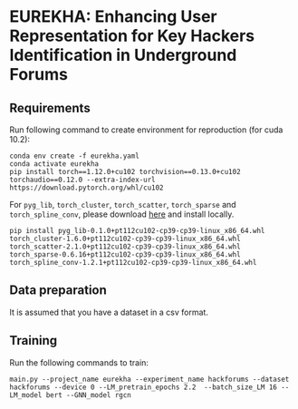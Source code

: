 # EUREKHA: Enhancing User Representation for Key Hackers Identification in Underground Forums

## Requirements
Run following command to create environment for reproduction (for cuda 10.2):
```
conda env create -f eurekha.yaml
conda activate eurekha
pip install torch==1.12.0+cu102 torchvision==0.13.0+cu102 torchaudio==0.12.0 --extra-index-url https://download.pytorch.org/whl/cu102
```
For ```pyg_lib```, ```torch_cluster```, ```torch_scatter```, ```torch_sparse``` and ```torch_spline_conv```, please download [here](https://data.pyg.org/whl/torch-1.12.0%2Bcu102.html) and install locally.
```
pip install pyg_lib-0.1.0+pt112cu102-cp39-cp39-linux_x86_64.whl torch_cluster-1.6.0+pt112cu102-cp39-cp39-linux_x86_64.whl torch_scatter-2.1.0+pt112cu102-cp39-cp39-linux_x86_64.whl torch_sparse-0.6.16+pt112cu102-cp39-cp39-linux_x86_64.whl torch_spline_conv-1.2.1+pt112cu102-cp39-cp39-linux_x86_64.whl
```
## Data preparation
It is assumed that you have a dataset in a csv format. 

## Training
Run the following commands to train:
```
main.py --project_name eurekha --experiment_name hackforums --dataset hackforums --device 0 --LM_pretrain_epochs 2.2  --batch_size_LM 16 --LM_model bert --GNN_model rgcn 
```
